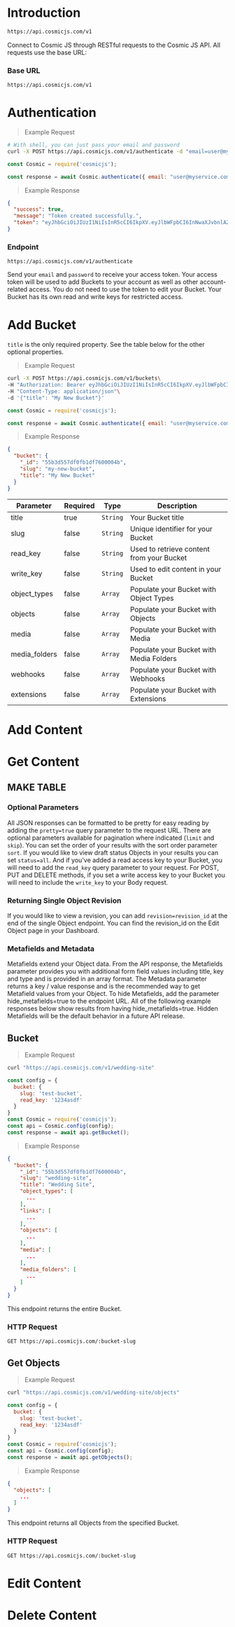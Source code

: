 # Introduction


```bash
https://api.cosmicjs.com/v1
```

Connect to Cosmic JS through RESTful requests to the Cosmic JS API.  All requests use the base URL:

### Base URL

`https://api.cosmicjs.com/v1`

# Authentication

> Example Request

```bash
# With shell, you can just pass your email and password
curl -X POST https://api.cosmicjs.com/v1/authenticate -d "email=user@myservice.com&password=mypassword"
```

```javascript
const Cosmic = require('cosmicjs');

const response = await Cosmic.authenticate({ email: "user@myservice.com", password: "mypassword" });
```

> Example Response

```json
{
  "success": true,
  "message": "Token created successfully.",
  "token": "eyJhbGciOiJIUzI1NiIsInR5cCI6IkpXV.eyJlbWFpbCI6InNwaXJvbnlAZ21haWwuY29tIiwicGFzc3dvcmQiOiIxNzlhZDQ1YzZjZTJjYjk3Y2YxMDI5ZTIxMjA0NmU4MSIsImlhdCI6MTUxNDQ5NzI3N30.ep4cEgH_SqItQ5McJArJtljS3GSJedyEcDRlnu9yb-U"
}
```

### Endpoint

`https://api.cosmicjs.com/v1/authenticate`

Send your `email` and `password` to receive your access token. Your access token will be used to add Buckets to your account as well as other account-related access. You do not need to use the token to edit your Bucket. Your Bucket has its own read and write keys for restricted access.

# Add Bucket
`title` is the only required property.  See the table below for the other optional properties.

> Example Request

```bash
curl -X POST https://api.cosmicjs.com/v1/buckets\
-H "Authorization: Bearer eyJhbGciOiJIUzI1NiIsInR5cCI6IkpXV.eyJlbWFpbCI6InNwaXJvbnlAZ21haWwuY29tIiwicGFzc3dvcmQiOiIxNzlhZDQ1YzZjZTJjYjk3Y2YxMDI5ZTIxMjA0NmU4MSIsImlhdCI6MTUxNDQ5NzI3N30.ep4cEgH_SqItQ5McJArJtljS3GSJedyEcDRlnu9yb-U"\
-H "Content-Type: application/json"\
-d '{"title": "My New Bucket"}'
```

```javascript
const Cosmic = require('cosmicjs');

const response = await Cosmic.authenticate({ email: "user@myservice.com", password: "mypassword" });
```

> Example Response

```json
{
  "bucket": {
    "_id": "55b3d557df0fb1df7600004b",
    "slug": "my-new-bucket",
    "title": "My New Bucket"
  }
}
```

Parameter | Required | Type | Description
--------- | ------- | ----------- | -----------
title | true | `String` | Your Bucket title
slug | false | `String` | Unique identifier for your Bucket
read_key | false | `String` | Used to retrieve content from your Bucket
write_key | false | `String` | Used to edit content in your Bucket
object_types | false | `Array` | Populate your Bucket with Object Types
objects | false | `Array` | Populate your Bucket with Objects
media | false | `Array` | Populate your Bucket with Media
media_folders | false | `Array` | Populate your Bucket with Media Folders
webhooks | false | `Array` | Populate your Bucket with Webhooks
extensions | false | `Array` | Populate your Bucket with Extensions

# Add Content

# Get Content

## MAKE TABLE

### Optional Parameters
All JSON responses can be formatted to be pretty for easy reading by adding the `pretty=true` query parameter to the request URL. There are optional parameters available for pagination where indicated (`limit` and `skip`). You can set the order of your results with the sort order parameter `sort`. If you would like to view draft status Objects in your results you can set `status=all`. And if you've added a read access key to your Bucket, you will need to add the `read_key` query parameter to your request. For POST, PUT and DELETE methods, if you set a write access key to your Bucket you will need to include the `write_key` to your Body request.

### Returning Single Object Revision
If you would like to view a revision, you can add `revision=revision_id` at the end of the single Object endpoint. You can find the revision_id on the Edit Object page in your Dashboard.

### Metafields and Metadata
Metafields extend your Object data. From the API response, the Metafields parameter provides you with additional form field values including title, key and type and is provided in an array format. The Metadata parameter returns a key / value response and is the recommended way to get Metafield values from your Object. To hide Metafields, add the parameter hide_metafields=true to the endpoint URL. All of the following example responses below show results from having hide_metafields=true. Hidden Metafields will be the default behavior in a future API release.

## Bucket

> Example Request

```bash
curl "https://api.cosmicjs.com/v1/wedding-site"
```

```javascript
const config = {
  bucket: {
    slug: 'test-bucket',
    read_key: '1234asdf'
  }
}
const Cosmic = require('cosmicjs');
const api = Cosmic.config(config);
const response = await api.getBucket();
```

> Example Response

```json
{
  "bucket": {
    "_id": "55b3d557df0fb1df7600004b",
    "slug": "wedding-site",
    "title": "Wedding Site",
    "object_types": [
      ...
    ],
    "links": [
      ...
    ],
    "objects": [
      ...
    ],
    "media": [
      ...
    ],
    "media_folders": [
      ...
    ]
  }
}
```


This endpoint returns the entire Bucket.

### HTTP Request

`GET https://api.cosmicjs.com/:bucket-slug`

## Get Objects

> Example Request

```bash
curl "https://api.cosmicjs.com/v1/wedding-site/objects"
```

```javascript
const config = {
  bucket: {
    slug: 'test-bucket',
    read_key: '1234asdf'
  }
}
const Cosmic = require('cosmicjs');
const api = Cosmic.config(config);
const response = await api.getObjects();
```

> Example Response

```json
{
  "objects": [
    ...
  ]
}
```

This endpoint returns all Objects from the specified Bucket.

### HTTP Request

`GET https://api.cosmicjs.com/:bucket-slug`


# Edit Content

# Delete Content
